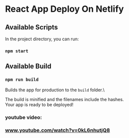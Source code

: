 # React App Deploy On Netlify

## Available Scripts
In the project directory, you can run:
### `npm start`

## Available Build

### `npm run build`

Builds the app for production to the `build` folder.\

The build is minified and the filenames include the hashes.\
Your app is ready to be deployed!


### youtube video:

### www.youtube.com/watch?v=0kL6nhutjQ8